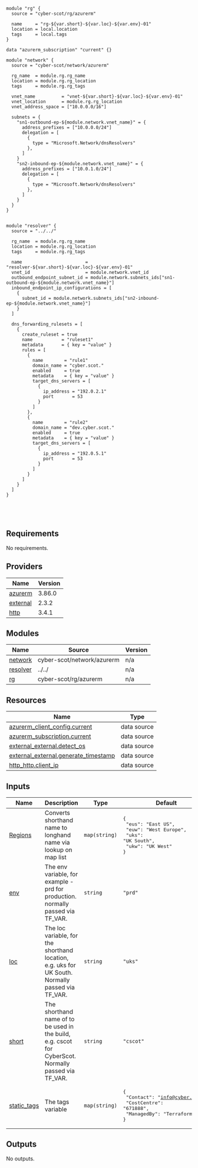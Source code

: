 ```hcl
module "rg" {
  source = "cyber-scot/rg/azurerm"

  name     = "rg-${var.short}-${var.loc}-${var.env}-01"
  location = local.location
  tags     = local.tags
}

data "azurerm_subscription" "current" {}

module "network" {
  source = "cyber-scot/network/azurerm"

  rg_name  = module.rg.rg_name
  location = module.rg.rg_location
  tags     = module.rg.rg_tags

  vnet_name          = "vnet-${var.short}-${var.loc}-${var.env}-01"
  vnet_location      = module.rg.rg_location
  vnet_address_space = ["10.0.0.0/16"]

  subnets = {
    "sn1-outbound-ep-${module.network.vnet_name}" = {
      address_prefixes = ["10.0.0.0/24"]
      delegation = [
        {
          type = "Microsoft.Network/dnsResolvers"
        },
      ]
    }
    "sn2-inbound-ep-${module.network.vnet_name}" = {
      address_prefixes = ["10.0.1.0/24"]
      delegation = [
        {
          type = "Microsoft.Network/dnsResolvers"
        },
      ]
    }
  }
}


module "resolver" {
  source = "../../"

  rg_name  = module.rg.rg_name
  location = module.rg.rg_location
  tags     = module.rg.rg_tags

  name                        = "resolver-${var.short}-${var.loc}-${var.env}-01"
  vnet_id                     = module.network.vnet_id
  outbound_endpoint_subnet_id = module.network.subnets_ids["sn1-outbound-ep-${module.network.vnet_name}"]
  inbound_endpoint_ip_configurations = [
    {
      subnet_id = module.network.subnets_ids["sn2-inbound-ep-${module.network.vnet_name}"]
    }
  ]

  dns_forwarding_rulesets = [
    {
      create_ruleset = true
      name           = "ruleset1"
      metadata       = { key = "value" }
      rules = [
        {
          name        = "rule1"
          domain_name = "cyber.scot."
          enabled     = true
          metadata    = { key = "value" }
          target_dns_servers = [
            {
              ip_address = "192.0.2.1"
              port       = 53
            }
          ]
        },
        {
          name        = "rule2"
          domain_name = "dev.cyber.scot."
          enabled     = true
          metadata    = { key = "value" }
          target_dns_servers = [
            {
              ip_address = "192.0.5.1"
              port       = 53
            }
          ]
        }
      ]
    }
  ]
}





```
## Requirements

No requirements.

## Providers

| Name | Version |
|------|---------|
| <a name="provider_azurerm"></a> [azurerm](#provider\_azurerm) | 3.86.0 |
| <a name="provider_external"></a> [external](#provider\_external) | 2.3.2 |
| <a name="provider_http"></a> [http](#provider\_http) | 3.4.1 |

## Modules

| Name | Source | Version |
|------|--------|---------|
| <a name="module_network"></a> [network](#module\_network) | cyber-scot/network/azurerm | n/a |
| <a name="module_resolver"></a> [resolver](#module\_resolver) | ../../ | n/a |
| <a name="module_rg"></a> [rg](#module\_rg) | cyber-scot/rg/azurerm | n/a |

## Resources

| Name | Type |
|------|------|
| [azurerm_client_config.current](https://registry.terraform.io/providers/hashicorp/azurerm/latest/docs/data-sources/client_config) | data source |
| [azurerm_subscription.current](https://registry.terraform.io/providers/hashicorp/azurerm/latest/docs/data-sources/subscription) | data source |
| [external_external.detect_os](https://registry.terraform.io/providers/hashicorp/external/latest/docs/data-sources/external) | data source |
| [external_external.generate_timestamp](https://registry.terraform.io/providers/hashicorp/external/latest/docs/data-sources/external) | data source |
| [http_http.client_ip](https://registry.terraform.io/providers/hashicorp/http/latest/docs/data-sources/http) | data source |

## Inputs

| Name | Description | Type | Default | Required |
|------|-------------|------|---------|:--------:|
| <a name="input_Regions"></a> [Regions](#input\_Regions) | Converts shorthand name to longhand name via lookup on map list | `map(string)` | <pre>{<br>  "eus": "East US",<br>  "euw": "West Europe",<br>  "uks": "UK South",<br>  "ukw": "UK West"<br>}</pre> | no |
| <a name="input_env"></a> [env](#input\_env) | The env variable, for example - prd for production. normally passed via TF\_VAR. | `string` | `"prd"` | no |
| <a name="input_loc"></a> [loc](#input\_loc) | The loc variable, for the shorthand location, e.g. uks for UK South.  Normally passed via TF\_VAR. | `string` | `"uks"` | no |
| <a name="input_short"></a> [short](#input\_short) | The shorthand name of to be used in the build, e.g. cscot for CyberScot.  Normally passed via TF\_VAR. | `string` | `"cscot"` | no |
| <a name="input_static_tags"></a> [static\_tags](#input\_static\_tags) | The tags variable | `map(string)` | <pre>{<br>  "Contact": "info@cyber.scot",<br>  "CostCentre": "671888",<br>  "ManagedBy": "Terraform"<br>}</pre> | no |

## Outputs

No outputs.
